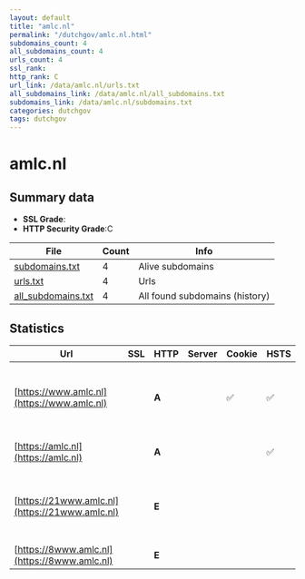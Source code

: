 ```yaml
---
layout: default
title: "amlc.nl"
permalink: "/dutchgov/amlc.nl.html"
subdomains_count: 4
all_subdomains_count: 4
urls_count: 4
ssl_rank: 
http_rank: C
url_link: /data/amlc.nl/urls.txt
all_subdomains_link: /data/amlc.nl/all_subdomains.txt
subdomains_link: /data/amlc.nl/subdomains.txt
categories: dutchgov
tags: dutchgov
---
```



# amlc.nl
## Summary data


 - **SSL Grade**:
 - **HTTP Security Grade**:C


| File       | Count | Info |
|------------|-------|------|
|[subdomains.txt](/DutchGovScope/data/amlc.nl/subdomains.txt)|4|Alive subdomains|
|[urls.txt](/DutchGovScope/data/amlc.nl/urls.txt)|4|Urls|
|[all_subdomains.txt](/DutchGovScope/data/amlc.nl/all_subdomains.txt)|4|All found subdomains (history)|


## Statistics


| Url | SSL | HTTP | Server | Cookie | HSTS | CORS | CTO | CSP | XFO | XXP | RP |FP| Tech |Title |
|--------|-------|-------|------|------|------|------|------|------|------|------|------|------|------|------|
|[https://www.amlc.nl](https://www.amlc.nl)| | **A**||:white_check_mark: |:white_check_mark: | | | | :white_check_mark: | :white_check_mark: | :white_check_mark: | |HSTS MySQL PHP WordPress Yoast SEO:21.8|AMLC - Anti Mone...|
|[https://amlc.nl](https://amlc.nl)| | **A**|| |:white_check_mark: | | | | :white_check_mark: | :white_check_mark: | :white_check_mark: | |HSTS|301 Moved Perman...|
|[https://21www.amlc.nl](https://21www.amlc.nl)| | **E**|| | | | | | | | :white_check_mark: | |HSTS MySQL PHP WordPress Yoast SEO:21.8|AMLC - Anti Mone...|
|[https://8www.amlc.nl](https://8www.amlc.nl)| | **E**|| | | | | | | | :white_check_mark: | |HSTS||

